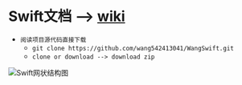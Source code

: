 # Swift文档 --> [wiki](https://github.com/wang542413041/WangSwift/wiki)<br/>

* `阅读项目源代码直接下载`
    * ```git clone https://github.com/wang542413041/WangSwift.git```
    * ```clone or download --> download zip```

![Swift网状结构图](https://github.com/wang542413041/picturesFactory/blob/master/Swift%E5%9F%BA%E6%9C%AC%E8%AF%AD%E6%B3%95%E6%80%9D%E7%BB%B4%E5%AF%BC%E5%9B%BE.png?raw=true)
